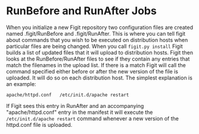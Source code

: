 # RunBefore and RunAfter Jobs #

When you initialize a new Figit repository two configuration files are created named .figit/RunBefore and .figit/RunAfter. This is where you can tell figit about commands that you wish to be executed on distribution hosts when particular files are being changed. When you call `figit.py install` Figit builds a list of updated files that it will upload to distribution hosts. Figit then looks at the RunBefore/RunAfter files to see if they contain any entries that match the filenames in the upload list. If there is a match Figit will call the command specified either before or after the new version of the file is uploaded. It will do so on each distribution host. The simplest explanation is an example:

```
apache/httpd.conf   /etc/init.d/apache restart
```

If Figit sees this entry in RunAfter and an accompanying "apache/httpd.conf" entry in the manifest it will execute the `/etc/init.d/apache restart` command whenever a new version of the httpd.conf file is uploaded.